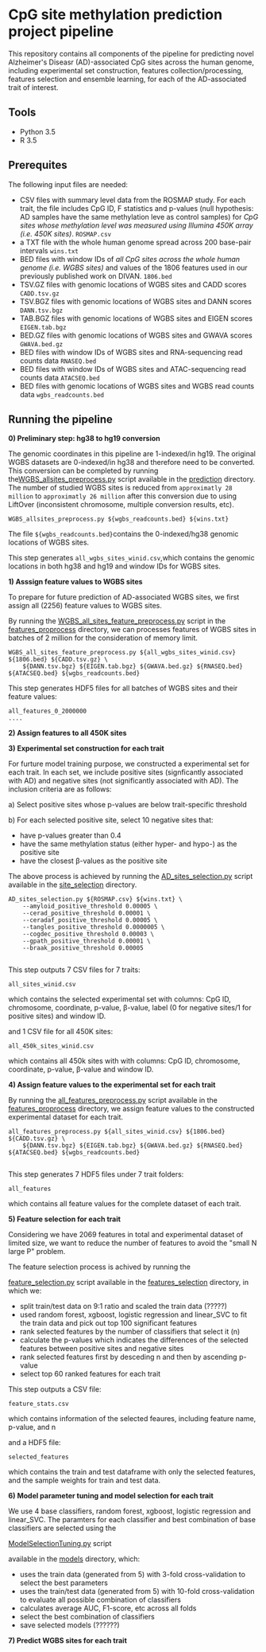 # CpG site methylation prediction project pipeline 
This repository contains all components of the pipeline for predicting novel Alzheimer's Diseasr (AD)-associated CpG sites across the human genome, including experimental set construction, features collection/processing, features selection and ensemble learning, for each of the AD-associated trait of interest. 

## Tools
* Python 3.5
* R 3.5

## Prerequites
The following input files are needed:
* CSV files with summary level data from the ROSMAP study. For each trait, the file includes CpG ID, F statistics and p-values (null hypothesis: AD samples have the same methylation leve as control samples) for *CpG sites whose methylation level was measured using Illumina 450K array (i.e. 450K sites)*. `ROSMAP.csv`
* a TXT file with the whole human genome spread across 200 base-pair intervals `wins.txt`
* BED files with window IDs of *all CpG sites across the whole human genome (i.e. WGBS sites)* and values of the 1806 features used in our previously published work on DIVAN.  `1806.bed`
* TSV.GZ files with genomic locations of WGBS sites and CADD scores `CADD.tsv.gz`
* TSV.BGZ files with genomic locations of WGBS sites and DANN scores `DANN.tsv.bgz`
* TAB.BGZ files with genomic locations of WGBS sites and EIGEN scores `EIGEN.tab.bgz`
* BED.GZ files with genomic locations of WGBS sites and GWAVA scores `GWAVA.bed.gz`
* BED files with window IDs of WGBS sites and RNA-sequencing read counts data `RNASEQ.bed`
* BED files with window IDs of WGBS sites and ATAC-sequencing read counts data `ATACSEQ.bed`
* BED files with genomic locations of WGBS sites and WGBS read counts data `wgbs_readcounts.bed`


## Running the pipeline 

**0) Preliminary step: hg38 to hg19 conversion**

The genomic coordinates in this pipeline are 1-indexed/in hg19. The original WGBS datasets are 0-indexed/in hg38 and therefore need to be converted. This conversion can be completed by running the[WGBS_allsites_preprocess.py](https://github.com/xsun28/CpGMethylation/blob/master/code/prediction/WGBS_allsites_preprocess.py) script available in the [prediction](https://github.com/xsun28/CpGMethylation/tree/master/code/prediction) directory. The number of studied WGBS sites is reduced from `approximatly 28 million` to `approximatly 26 million` after this conversion due to using LiftOver (inconsistent chromosome, multiple conversion results, etc). 

``` 
WGBS_allsites_preprocess.py ${wgbs_readcounts.bed} ${wins.txt}
```
The file `${wgbs_readcounts.bed}`contains the 0-indexed/hg38 genomic locations of WGBS sites.

This step generates `all_wgbs_sites_winid.csv`,which contains the genomic locations in both hg38 and hg19 and window IDs for WGBS sites. 




**1) Asssign feature values to WGBS sites**

To prepare for future prediction of AD-associated WGBS sites, we first assign all (2256) feature values to WGBS sites. 

By running the [WGBS_all_sites_feature_preprocess.py](https://github.com/xsun28/CpGMethylation/blob/master/code/features_preprocess/WGBS_all_sites_feature_preprocess.py) script in the [features_proprocess](https://github.com/xsun28/CpGMethylation/tree/master/code/features_preprocess) directory, we can processes features of WGBS sites in batches of 2 million for the consideration of memory limit. 

``` 
WGBS_all_sites_feature_preprocess.py ${all_wgbs_sites_winid.csv} ${1806.bed} ${CADD.tsv.gz} \
    ${DANN.tsv.bgz} ${EIGEN.tab.bgz} ${GWAVA.bed.gz} ${RNASEQ.bed} ${ATACSEQ.bed} ${wgbs_readcounts.bed}

```


This step generates HDF5 files for all batches of WGBS sites and their feature values:
``` 
all_features_0_2000000
....
```

**2) Assign features to all 450K sites**



**3) Experimental set construction for each trait**

For furture model training purpose, we constructed a experimental set for each trait. In each set, we include positive sites (signficantly associated with AD) and negative sites (not significantly associated with AD). The inclusion criteria are as follows:

a) Select positive sites whose p-values are below trait-specific threshold

b) For each selected positive site, select 10 negative sites that:

* have p-values greater than 0.4
* have the same methylation status (either hyper- and hypo-) as the positive site
* have the closest β-values as the positive site 

The above process is achieved by running the [AD_sites_selection.py](https://github.com/xsun28/CpGMethylation/blob/master/code/sites_selection/AD_sites_selection.py) script available in the [site_selection](https://github.com/xsun28/CpGMethylation/tree/master/code/sites_selection) directory. 

``` 
AD_sites_selection.py ${ROSMAP.csv} ${wins.txt} \
    --amyloid_positive_threshold 0.00005 \
    --cerad_positive_threshold 0.00001 \
    --ceradaf_positive_threshold 0.00005 \
    --tangles_positive_threshold 0.0000005 \
    --cogdec_positive_threshold 0.00003 \
    --gpath_positive_threshold 0.00001 \
    --braak_positive_threshold 0.00005 
       
```

This step outputs 7 CSV files for 7 traits: 
``` 
all_sites_winid.csv
```
which contains the selected experimental set with columns: CpG ID, chromosome, coordinate, p-value, β-value, label (0 for negative sites/1 for positive sites) and window ID. 

and 1 CSV file for all 450K sites:
``` 
all_450k_sites_winid.csv

```
which contains all 450k sites with with columns: CpG ID, chromosome, coordinate, p-value, β-value and window ID. 


**4) Assign feature values to the experimental set for each trait**

By running the [all_features_preprocess.py](https://github.com/xsun28/CpGMethylation/blob/master/code/features_preprocess/all_features_preprocess.py) script available in the [features_proprocess](https://github.com/xsun28/CpGMethylation/tree/master/code/features_preprocess) directory, we assign feature values to the constructed experimental dataset for each trait.

``` 
all_features_preprocess.py ${all_sites_winid.csv} ${1806.bed} ${CADD.tsv.gz} \
    ${DANN.tsv.bgz} ${EIGEN.tab.bgz} ${GWAVA.bed.gz} ${RNASEQ.bed} ${ATACSEQ.bed} ${wgbs_readcounts.bed}
     
```


This step generates 7 HDF5 files under 7 trait folders:
``` 
all_features
```
which contains all feature values for the complete dataset of each trait.


**5) Feature selection for each trait**

Considering we have 2069 features in total and experimental dataset of limited size, we want to reduce the number of features to avoid the "small N large P" problem. 

The feature selection process is achived by running the 

[feature_selection.py](https://github.com/xsun28/CpGMethylation/blob/master/code/features_selection/feature_selection.py) script available in the [features_selection](https://github.com/xsun28/CpGMethylation/tree/master/code/features_selection) directory, in which we:

* split train/test data on 9:1 ratio and scaled the train data (?????) 
* used random forest, xgboost, logistic regression and linear_SVC to fit the train data and pick out top 100 significant features 
* rank selected features by the number of classifiers that select it (n)
* calculate the p-values which indicates the differences of the selected features between positive sites and negative sites 
* rank selected features first by desceding n and then by ascending p-value 
* select top 60 ranked features for each trait 

This step outputs a CSV file:
``` 
feature_stats.csv 
```
which contains information of the selected feaures, including feature name, p-value, and n

and a HDF5 file:
``` 
selected_features 
```
which contains the train and test dataframe with only the selected features, and the sample weights for train and test data. 


**6) Model parameter tuning and model selection for each trait**

We use 4 base classifiers, random forest, xgboost, logistic regression and linear_SVC. The paramters for each classifier and best combination of base classifiers are selected using the 

[ModelSelectionTuning.py](https://github.com/xsun28/CpGMethylation/blob/master/code/models/ModelSelectionTuning.py) script 

available in the [models](https://github.com/xsun28/CpGMethylation/tree/master/code/models) directory, which:

* uses the train data (generated from 5) with 3-fold cross-validation to select the best parameters
* uses the train/test data (generated from 5) with 10-fold cross-validation to evaluate all possible combination of classifiers
* calculates average AUC, F1-score, etc across all folds 
* select the best combination of classifiers 
* save selected models (??????)

**7) Predict WGBS sites for each trait**



















